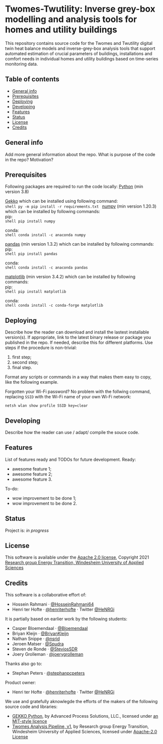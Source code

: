 # Twomes-Twutility: Inverse grey-box modelling and analysis tools for homes and utility buildings
This repository contains source code for the Twomes and Twutility digital twin heat balance models and inverse-grey-box analysis tools that support automated estimation of crucial parameters of buildings, installations and comfort needs in individual homes and utility buildings based on time-series monitoring data.

## Table of contents
* [General info](#general-info)
* [Prerequisites](#prerequisites)
* [Deploying](#deploying)
* [Developing](#developing) 
* [Features](#features)
* [Status](#status)
* [License](#license)
* [Credits](#credits)

## General info
Add more general information about the repo. What is purpose of the code in the repo? Motivation?

## Prerequisites
Following packages are required to run the code locally:
[Python](https://www.python.org/downloads/) (min version 3.8)

[Gekko](https://gekko.readthedocs.io/en/latest/) which can be installed using following command:  
	```shell
	py -m pip install -r requirements.txt
	```
[numpy](https://numpy.org/install/) (min version 1.20.3) which can be installed by following commands:<br/>
pip:<br/>
	```shell
	pip install numpy
	```

conda:<br/>
	```shell
	conda install -c anaconda numpy
	```


[pandas](https://pandas.pydata.org/docs/getting_started/install.html) (min version 1.3.2) which can be installed by following commands:<br/>
pip:<br/>
	```shell
	pip install pandas
	```

conda:<br/>
	```shell
	conda install -c anaconda pandas
	```


[matplotlib](https://matplotlib.org/stable/users/installing/index.html) (min version 3.4.2) which can be installed by following commands:<br/>
pip:<br/>
	```shell
	pip install matplotlib
	```
 
conda:<br/>
	```shell
	conda install -c conda-forge matplotlib
	```

## Deploying
Describe how the reader can download and install the lastest installable version(s). If appropriate, link to the latest binary release or package you published in the repo. If needed, describe this for different platforms.
Use steps if the procedure is non-trivial:
1. first step;
2. second step;
3. final step.

Format any scripts or commands in a way that makes them  easy to copy, like the following example. 

Forgotten your Wi-Fi password? No problem with the follwing command, replacing `SSID` with the Wi-Fi name of your own Wi-Fi network: 
```shell
netsh wlan show profile SSID key=clear
```

## Developing
Describe how the reader can use / adapt/ compile the souce code. 

## Features
List of features ready and TODOs for future development. Ready:
* awesome feature 1;
* awesome feature 2;
* awesome feature 3.

To-do:
* wow improvement to be done 1;
* wow improvement to be done 2.

## Status
Project is: _in progress_

## License
This software is available under the [Apache 2.0 license](./LICENSE), Copyright 2021 [Research group Energy Transition, Windesheim University of Applied Sciences](https://windesheim.nl/energietransitie) 

## Credits
This software is a collaborative effort of:
* Hossein Rahmani · [@HosseinRahmani64](https://github.com/HosseinRahmani64)
* Henri ter Hofte · [@henriterhofte](https://github.com/henriterhofte) · Twitter [@HeNRGi](https://twitter.com/HeNRGi)

It is partially based on earlier work by the following students:
* Casper Bloemendaal · [@Bloemendaal](https://github.com/Bloemendaal)
* Briyan Kleijn · [@BriyanKleijn](https://github.com/BriyanKleijn)
* Nathan Snippe · [@nsrid](https://github.com/nsrid)
* Jeroen Matser · [@Spudra](https://github.com/Spudra)
* Steven de Ronde · [@SteviosSDR](https://github.com/SteviosSDR)
* Joery Grolleman · [@joerygrolleman](https://github.com/joerygrolleman)

Thanks also go to:
* Stephan Peters · [@stephanpcpeters](https://github.com/stephanpcpeters) 

Product owner:
* Henri ter Hofte · [@henriterhofte](https://github.com/henriterhofte) · Twitter [@HeNRGi](https://twitter.com/HeNRGi)

We use and gratefully aknowlegde the efforts of the makers of the following source code and libraries:
* [GEKKO Python](https://github.com/BYU-PRISM/GEKKO), by Advanced Process Solutions, LLC., licensed under [an MIT-style licence](https://github.com/BYU-PRISM/GEKKO/blob/master/LICENSE)
* [Twomes Analysis Pipeline, v1](https://github.com/energietransitie/twomes-analysis-pipeline), by Research group Energy Transition, Windesheim University of Applied Sciences, licensed under [Apache-2.0 License](https://github.com/energietransitie/twomes-analysis-pipeline/blob/main/LICENSE)
